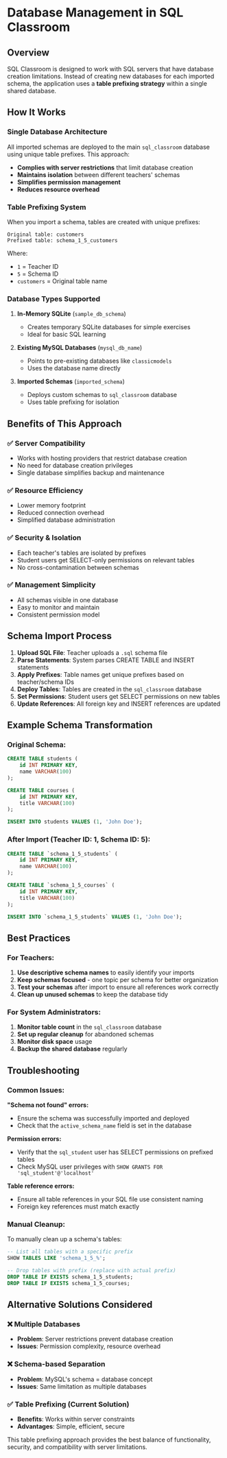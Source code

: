 # Database Management in SQL Classroom

## Overview

SQL Classroom is designed to work with SQL servers that have database creation limitations. Instead of creating new databases for each imported schema, the application uses a **table prefixing strategy** within a single shared database.

## How It Works

### Single Database Architecture

All imported schemas are deployed to the main `sql_classroom` database using unique table prefixes. This approach:

- **Complies with server restrictions** that limit database creation
- **Maintains isolation** between different teachers' schemas
- **Simplifies permission management** 
- **Reduces resource overhead**

### Table Prefixing System

When you import a schema, tables are created with unique prefixes:

```
Original table: customers
Prefixed table: schema_1_5_customers
```

Where:
- `1` = Teacher ID
- `5` = Schema ID  
- `customers` = Original table name

### Database Types Supported

1. **In-Memory SQLite** (`sample_db_schema`)
   - Creates temporary SQLite databases for simple exercises
   - Ideal for basic SQL learning

2. **Existing MySQL Databases** (`mysql_db_name`)
   - Points to pre-existing databases like `classicmodels`
   - Uses the database name directly

3. **Imported Schemas** (`imported_schema`)
   - Deploys custom schemas to `sql_classroom` database
   - Uses table prefixing for isolation

## Benefits of This Approach

### ✅ Server Compatibility
- Works with hosting providers that restrict database creation
- No need for database creation privileges
- Single database simplifies backup and maintenance

### ✅ Resource Efficiency
- Lower memory footprint
- Reduced connection overhead
- Simplified database administration

### ✅ Security & Isolation
- Each teacher's tables are isolated by prefixes
- Student users get SELECT-only permissions on relevant tables
- No cross-contamination between schemas

### ✅ Management Simplicity
- All schemas visible in one database
- Easy to monitor and maintain
- Consistent permission model

## Schema Import Process

1. **Upload SQL File**: Teacher uploads a `.sql` schema file
2. **Parse Statements**: System parses CREATE TABLE and INSERT statements
3. **Apply Prefixes**: Table names get unique prefixes based on teacher/schema IDs
4. **Deploy Tables**: Tables are created in the `sql_classroom` database
5. **Set Permissions**: Student users get SELECT permissions on new tables
6. **Update References**: All foreign key and INSERT references are updated

## Example Schema Transformation

### Original Schema:
```sql
CREATE TABLE students (
    id INT PRIMARY KEY,
    name VARCHAR(100)
);

CREATE TABLE courses (
    id INT PRIMARY KEY,
    title VARCHAR(100)
);

INSERT INTO students VALUES (1, 'John Doe');
```

### After Import (Teacher ID: 1, Schema ID: 5):
```sql
CREATE TABLE `schema_1_5_students` (
    id INT PRIMARY KEY,
    name VARCHAR(100)
);

CREATE TABLE `schema_1_5_courses` (
    id INT PRIMARY KEY,
    title VARCHAR(100)
);

INSERT INTO `schema_1_5_students` VALUES (1, 'John Doe');
```

## Best Practices

### For Teachers:
1. **Use descriptive schema names** to easily identify your imports
2. **Keep schemas focused** - one topic per schema for better organization
3. **Test your schemas** after import to ensure all references work correctly
4. **Clean up unused schemas** to keep the database tidy

### For System Administrators:
1. **Monitor table count** in the `sql_classroom` database
2. **Set up regular cleanup** for abandoned schemas
3. **Monitor disk space** usage
4. **Backup the shared database** regularly

## Troubleshooting

### Common Issues:

**"Schema not found" errors:**
- Ensure the schema was successfully imported and deployed
- Check that the `active_schema_name` field is set in the database

**Permission errors:**
- Verify that the `sql_student` user has SELECT permissions on prefixed tables
- Check MySQL user privileges with `SHOW GRANTS FOR 'sql_student'@'localhost'`

**Table reference errors:**
- Ensure all table references in your SQL file use consistent naming
- Foreign key references must match exactly

### Manual Cleanup:

To manually clean up a schema's tables:

```sql
-- List all tables with a specific prefix
SHOW TABLES LIKE 'schema_1_5_%';

-- Drop tables with prefix (replace with actual prefix)
DROP TABLE IF EXISTS schema_1_5_students;
DROP TABLE IF EXISTS schema_1_5_courses;
```

## Alternative Solutions Considered

### ❌ Multiple Databases
- **Problem**: Server restrictions prevent database creation
- **Issues**: Permission complexity, resource overhead

### ❌ Schema-based Separation
- **Problem**: MySQL's schema = database concept
- **Issues**: Same limitation as multiple databases

### ✅ Table Prefixing (Current Solution)
- **Benefits**: Works within server constraints
- **Advantages**: Simple, efficient, secure

This table prefixing approach provides the best balance of functionality, security, and compatibility with server limitations.
